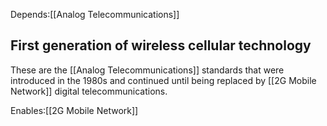 Depends:[[Analog Telecommunications]]

## First generation of wireless cellular technology 

These are the [[Analog Telecommunications]] standards that were introduced in the 1980s and continued until being replaced by [[2G Mobile Network]] digital telecommunications. 


Enables:[[2G Mobile Network]]